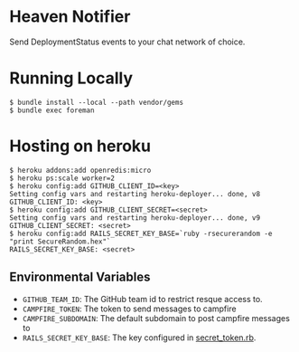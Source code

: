 # Heaven Notifier

Send DeploymentStatus events to your chat network of choice.

# Running Locally

    $ bundle install --local --path vendor/gems
    $ bundle exec foreman

# Hosting on heroku

    $ heroku addons:add openredis:micro
    $ heroku ps:scale worker=2
    $ heroku config:add GITHUB_CLIENT_ID=<key>
    Setting config vars and restarting heroku-deployer... done, v8
    GITHUB_CLIENT_ID: <key>
    $ heroku config:add GITHUB_CLIENT_SECRET=<secret>
    Setting config vars and restarting heroku-deployer... done, v9
    GITHUB_CLIENT_SECRET: <secret>
    $ heroku config:add RAILS_SECRET_KEY_BASE=`ruby -rsecurerandom -e "print SecureRandom.hex"`
    RAILS_SECRET_KEY_BASE: <secret>

## Environmental Variables

* `GITHUB_TEAM_ID`: The GitHub team id to restrict resque access to.
* `CAMPFIRE_TOKEN`: The token to send messages to campfire
* `CAMPFIRE_SUBDOMAIN`: The default subdomain to post campfire messages to
* `RAILS_SECRET_KEY_BASE`: The key configured in [secret_token.rb](/config/initializers/secret_token.rb).

